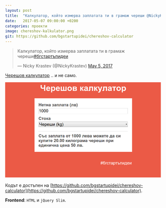 ```yaml
---
layout: post
title:  "Калкулатор, който измерва заплатата ти в грамаж череши @NickyKrastev"
date:   2017-05-07 09:00:00 +0200
categories: проекти
image: chereshov-kalkulator.png
git: https://github.com/bgstartupidei/chereshov-calculator
---
```


<blockquote class="twitter-tweet" data-lang="en"><p lang="bg" dir="ltr">Калкулатор, който измерва заплатата ти в грамаж череши<a href="https://twitter.com/hashtag/%D0%B1%D0%B3%D1%81%D1%82%D0%B0%D1%80%D1%82%D1%8A%D0%BF%D0%B8%D0%B4%D0%B5%D0%B8?src=hash">#бгстартъпидеи</a></p>&mdash; Nicky Krastev (@NickyKrastev) <a href="https://twitter.com/NickyKrastev/status/860397779348312064">May 5, 2017</a></blockquote>
<script async src="//platform.twitter.com/widgets.js" charset="utf-8"></script>

[Черешов калкулатор](http://chereshov-calculator.bgstartupidei.com) .. и не само.

![Черешов калкулатор](/images/chereshov-kalkulator.png)

Кодът е достъпен на [https://github.com/bgstartupidei/chereshov-calculator](https://github.com/bgstartupidei/chereshov-calculator).

**Frontend**: `HTML` и `jQuery Slim`.
